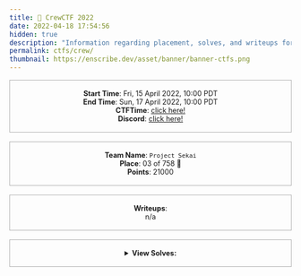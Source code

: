 ```yaml
---
title: 👥 CrewCTF 2022
date: 2022-04-18 17:54:56
hidden: true
description: "Information regarding placement, solves, and writeups for CrewCTF 2022."
permalink: ctfs/crew/
thumbnail: https://enscribe.dev/asset/banner/banner-ctfs.png
---
```


<style>
    .box {
        border: 1px solid rgba(100, 100, 100, .5);
        padding: 1rem;
        font-size: 90%;
        text-align: center;
        margin-bottom: 1rem;
    }

    .flex-container {
        display: flex;
        flex-wrap: nowrap;
        justify-content: center;
    }
</style>

<div class="box">
    <b>Start Time</b>: Fri, 15 April 2022, 10:00 PDT<br>
    <b>End Time</b>: Sun, 17 April 2022, 10:00 PDT<br>
    <b>CTFTime</b>: <a href="https://ctftime.org/event/1568">click here!</a><br>
    <b>Discord</b>: <a href="https://discord.com/invite/jk84AmJkHP">click here!</a>
</div>

<div class="box">
    <b>Team Name</b>: <code>Project Sekai</code><br>
    <b>Place</b>: 03 of 758 🥉<br>
    <b>Points</b>: 21000
</div>

<div class="box">
    <b>Writeups</b>:<br>
    n/a
</div>

<div class="box">
    <details>
        <summary><b>View Solves:</b></summary>
        <br>

| Challenge                          | Category  | Points | Time Solved             | Writeup |
|------------------------------------|-----------|--------|-------------------------|---------|
| ⠀                                  |           |        |                         |         |
| ez-x0r                             | crypto    | 100    | April 15th, 10:34:57 AM |         |
| The HUGE e                         | crypto    | 238    | April 15th, 11:08:53 AM |         |
| Malleable Metal                    | crypto    | 290    | April 15th, 2:06:51 PM  |         |
| toydl                              | crypto    | 557    | April 15th, 12:27:25 PM |         |
| delta                              | crypto    | 860    | April 15th, 10:24:47 AM |         |
| signsystem                         | crypto    | 938    | April 15th, 11:04:41 AM |         |
| matdlp                             | crypto    | 957    | April 16th, 11:15:26 AM |         |
| Corrupted                          | forensics | 100    | April 15th, 10:26:11 AM |         |
| Policy Violation Pt.1              | forensics | 142    | April 15th, 1:20:07 PM  |         |
| Screenshot Pt.1                    | forensics | 353    | April 15th, 4:17:05 PM  |         |
| Screenshot Pt.2                    | forensics | 498    | April 15th, 4:36:01 PM  |         |
| Screenshot Pt. 3                   | forensics | 513    | April 15th, 4:37:56 PM  |         |
| Policy Violation Pt.2              | forensics | 648    | April 15th, 3:31:39 PM  |         |
| Em31l Pt.1                         | forensics | 767    | April 15th, 11:23:47 PM |         |
| Em31l Pt.2                         | forensics | 906    | April 16th, 1:11:24 PM  |         |
| Where's Waldo                      | misc      | 290    | April 15th, 12:03:40 PM |         |
| Paint                              | misc      | 767    | April 15th, 10:13:26 PM |         |
| Air(wave)-gap                      | misc      | 821    | April 16th, 1:31:09 PM  |         |
| Kinda Arbitrary Code Execution     | misc      | 860    | April 16th, 2:22:21 PM  |         |
| Foro Romano                        | misc      | 884    | April 15th, 6:55:34 PM  |         |
| Even Less Arbitrary Code Execution | misc      | 928    | April 17th, 9:35:36 AM  |         |
| Wiznu                              | pwn       | 198    | April 15th, 11:34:34 AM |         |
| Ubume                              | pwn       | 263    | April 15th, 11:43:53 AM |         |
| Lambang                            | pwn       | 821    | April 15th, 2:45:58 PM  |         |
| Takumi                             | pwn       | 884    | April 15th, 9:49:25 PM  |         |
| qKarachter                         | pwn       | 957    | April 16th, 1:56:54 AM  |         |
| Isolationz                         | pwn       | 1000   | Unsolved                |         |
| ezbolt                             | rev       | 738    | April 15th, 2:29:01 PM  |         |
| locker                             | rev       | 975    | Unsolved                |         |
| Revelation                         | rev       | 975    | Unsolved                |         |
| zend-vm                            | rev       | 992    | Unsolved                |         |
| CuaaS                              | web       | 118    | April 15th, 4:08:55 PM  |         |
| Uploadz                            | web       | 484    | April 16th, 6:33:26 AM  |         |
| Marvel Pick                        | web       | 633    | April 16th, 4:42:30 AM  |         |
| Marvel Pick Again                  | web       | 738    | April 16th, 5:24:27 AM  |         |
| EzChall                            | web       | 906    | April 17th, 2:32:51 AM  |         |
| Robabikia                          | web       | 906    | April 16th, 9:11:34 AM  |         |
| EzChall Again                      | web       | 917    | April 17th, 4:26:46 AM  |         |

</details>
</div>

